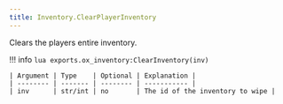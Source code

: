 ```yaml
---
title: Inventory.ClearPlayerInventory
---
```

Clears the players entire inventory.

!!! info
	```lua
	exports.ox_inventory:ClearInventory(inv)
	```
	
	| Argument | Type    | Optional | Explanation |
	| -------- | ------- | -------- | ----------- |
	| inv      | str/int | no       | The id of the inventory to wipe |